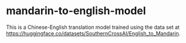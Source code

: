 # mandarin-to-english-model

This is a Chinese-English translation model trained using the data set at https://huggingface.co/datasets/SouthernCrossAI/English_to_Mandarin.
